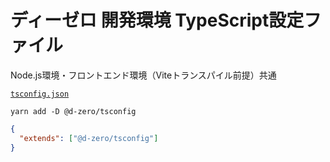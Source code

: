 # ディーゼロ 開発環境 TypeScript設定ファイル

Node.js環境・フロントエンド環境（Viteトランスパイル前提）共通

[`tsconfig.json`](./tsconfig.json)

```shell
yarn add -D @d-zero/tsconfig
```

```json
{
  "extends": ["@d-zero/tsconfig"]
}
```
